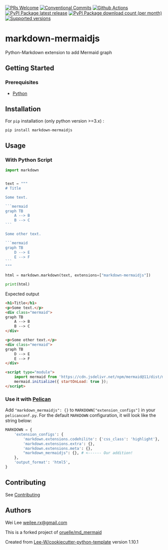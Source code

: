 [![PRs Welcome](https://img.shields.io/badge/PRs-welcome-brightgreen.svg?style=flat-square)](http://makeapullrequest.com)
[![Conventional Commits](https://img.shields.io/badge/Conventional%20Commits-1.0.0-yellow.svg?style=flat-square)](https://conventionalcommits.org)
[![Github Actions](https://github.com/Lee-W/markdown-mermaidjs/actions/workflows/python-check.yaml/badge.svg)](https://github.com/Lee-W/markdown-mermaidjs/actions/workflows/python-check.yaml)
[![PyPI Package latest release](https://img.shields.io/pypi/v/markdown-mermaidjs.svg?style=flat-square)](https://pypi.org/project/markdown-mermaidjs/)
[![PyPI Package download count (per month)](https://img.shields.io/pypi/dm/markdown-mermaidjs?style=flat-square)](https://pypi.org/project/markdown-mermaidjs/)
[![Supported versions](https://img.shields.io/pypi/pyversions/markdown-mermaidjs.svg?style=flat-square)](https://pypi.org/project/markdown-mermaidjs/)

# markdown-mermaidjs

Python-Markdown extension to add Mermaid graph

## Getting Started

### Prerequisites

* [Python](https://www.python.org/downloads/)

## Installation

For `pip` installation (only python version >=3.x) :

```shell
pip install markdown-mermaidjs
```

## Usage

### With Python Script

```python
import markdown


text = """
# Title

Some text.

​```mermaid
graph TB
    A --> B
    B --> C
​```

Some other text.

​```mermaid
graph TB
    D --> E
    E --> F
​```
"""

html = markdown.markdown(text, extensions=["markdown-mermaidjs"])

print(html)
```

Expected output

```html
<h1>Title</h1>
<p>Some text.</p>
<div class="mermaid">
graph TB
    A --> B
    B --> C
</div>

<p>Some other text.</p>
<div class="mermaid">
graph TB
    D --> E
    E --> F
</div>

<script type="module">
    import mermaid from 'https://cdn.jsdelivr.net/npm/mermaid@11/dist/mermaid.esm.min.mjs';
    mermaid.initialize({ startOnLoad: true });
</script>
```

### Use it with [Pelican](https://getpelican.com/)

Add `"markdown_mermaidjs": {}` to `MARKDOWN["extension_configs"]` in your `pelicanconf.py`.
For the default `MARKDOWN` configuration, it will look like the string below:

```python
MARKDOWN = {
    'extension_configs': {
        'markdown.extensions.codehilite': {'css_class': 'highlight'},
        'markdown.extensions.extra': {},
        'markdown.extensions.meta': {},
        "markdown_mermaidjs": {}, # <------ Our addition!
    },
    'output_format': 'html5',
}
```

## Contributing

See [Contributing](contributing.md)

## Authors

Wei Lee <weilee.rx@gmail.com>

This is a forked project of [oruelle/md_mermaid](https://github.com/oruelle/md_mermaid)

Created from [Lee-W/cookiecutter-python-template](https://github.com/Lee-W/cookiecutter-python-template/tree/1.10.1) version 1.10.1
